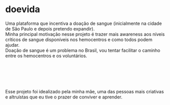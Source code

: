 # doevida

Uma plataforma que incentiva a doação de sangue (inicialmente na cidade de São Paulo e depois pretendo expandir).
<br>
Minha principal motivação nesse projeto é trazer mais awareness aos níveis críticos de sangue disponíveis nos hemocentros e como todos podem ajudar.
<br>
Doação de sangue é um problema no Brasil, vou tentar facilitar o caminho entre os hemocentros e os voluntários.


<br>
<br>
<br>
<br>

Esse projeto foi idealizado pela minha mãe, uma das pessoas mais criativas e altruístas que eu tive o prazer de conviver e aprender.
